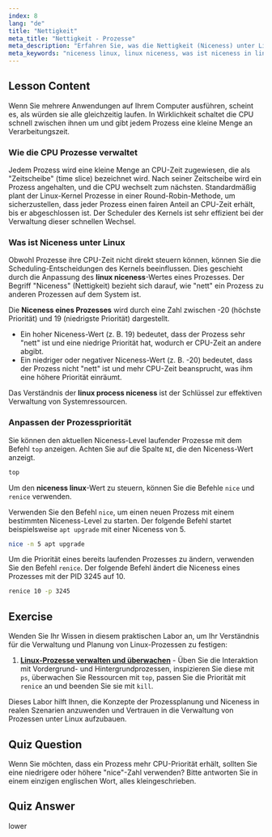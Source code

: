 ```yaml
---
index: 8
lang: "de"
title: "Nettigkeit"
meta_title: "Nettigkeit - Prozesse"
meta_description: "Erfahren Sie, was die Nettigkeit (Niceness) unter Linux ist und wie sie die Prozesspriorität beeinflusst. Diese Lektion erklärt die Linux-Prozess-Nettigkeit und die Verwendung der Befehle nice und renice zur Verwaltung der CPU-Planung und Verbesserung der Systemleistung."
meta_keywords: "niceness linux, linux niceness, was ist niceness in linux, linux prozess niceness, niceness von prozess, prozesspriorität, nice befehl, renice befehl, cpu-planung"
---
```


## Lesson Content

Wenn Sie mehrere Anwendungen auf Ihrem Computer ausführen, scheint es, als würden sie alle gleichzeitig laufen. In Wirklichkeit schaltet die CPU schnell zwischen ihnen um und gibt jedem Prozess eine kleine Menge an Verarbeitungszeit.

### Wie die CPU Prozesse verwaltet

Jedem Prozess wird eine kleine Menge an CPU-Zeit zugewiesen, die als "Zeitscheibe" (time slice) bezeichnet wird. Nach seiner Zeitscheibe wird ein Prozess angehalten, und die CPU wechselt zum nächsten. Standardmäßig plant der Linux-Kernel Prozesse in einer Round-Robin-Methode, um sicherzustellen, dass jeder Prozess einen fairen Anteil an CPU-Zeit erhält, bis er abgeschlossen ist. Der Scheduler des Kernels ist sehr effizient bei der Verwaltung dieser schnellen Wechsel.

### Was ist Niceness unter Linux

Obwohl Prozesse ihre CPU-Zeit nicht direkt steuern können, können Sie die Scheduling-Entscheidungen des Kernels beeinflussen. Dies geschieht durch die Anpassung des **linux niceness**-Wertes eines Prozesses. Der Begriff "Niceness" (Nettigkeit) bezieht sich darauf, wie "nett" ein Prozess zu anderen Prozessen auf dem System ist.

Die **Niceness eines Prozesses** wird durch eine Zahl zwischen -20 (höchste Priorität) und 19 (niedrigste Priorität) dargestellt.

- Ein hoher Niceness-Wert (z. B. 19) bedeutet, dass der Prozess sehr "nett" ist und eine niedrige Priorität hat, wodurch er CPU-Zeit an andere abgibt.
- Ein niedriger oder negativer Niceness-Wert (z. B. -20) bedeutet, dass der Prozess nicht "nett" ist und mehr CPU-Zeit beansprucht, was ihm eine höhere Priorität einräumt.

Das Verständnis der **linux process niceness** ist der Schlüssel zur effektiven Verwaltung von Systemressourcen.

### Anpassen der Prozesspriorität

Sie können den aktuellen Niceness-Level laufender Prozesse mit dem Befehl `top` anzeigen. Achten Sie auf die Spalte `NI`, die den Niceness-Wert anzeigt.

```bash
top
```

Um den **niceness linux**-Wert zu steuern, können Sie die Befehle `nice` und `renice` verwenden.

Verwenden Sie den Befehl `nice`, um einen neuen Prozess mit einem bestimmten Niceness-Level zu starten. Der folgende Befehl startet beispielsweise `apt upgrade` mit einer Niceness von 5.

```bash
nice -n 5 apt upgrade
```

Um die Priorität eines bereits laufenden Prozesses zu ändern, verwenden Sie den Befehl `renice`. Der folgende Befehl ändert die Niceness eines Prozesses mit der PID 3245 auf 10.

```bash
renice 10 -p 3245
```

## Exercise

Wenden Sie Ihr Wissen in diesem praktischen Labor an, um Ihr Verständnis für die Verwaltung und Planung von Linux-Prozessen zu festigen:

1. **[Linux-Prozesse verwalten und überwachen](https://labex.io/de/labs/comptia-manage-and-monitor-linux-processes-590864)** - Üben Sie die Interaktion mit Vordergrund- und Hintergrundprozessen, inspizieren Sie diese mit `ps`, überwachen Sie Ressourcen mit `top`, passen Sie die Priorität mit `renice` an und beenden Sie sie mit `kill`.

Dieses Labor hilft Ihnen, die Konzepte der Prozessplanung und Niceness in realen Szenarien anzuwenden und Vertrauen in die Verwaltung von Prozessen unter Linux aufzubauen.

## Quiz Question

Wenn Sie möchten, dass ein Prozess mehr CPU-Priorität erhält, sollten Sie eine niedrigere oder höhere "nice"-Zahl verwenden? Bitte antworten Sie in einem einzigen englischen Wort, alles kleingeschrieben.

## Quiz Answer

lower
